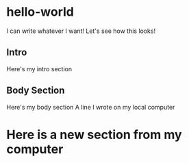 # hello-world

I can write whatever I want! Let's see how this looks!

## Intro

Here's my intro section

## Body Section

Here's my body section
A line I wrote on my local computer
# Here is a new section from my computer
